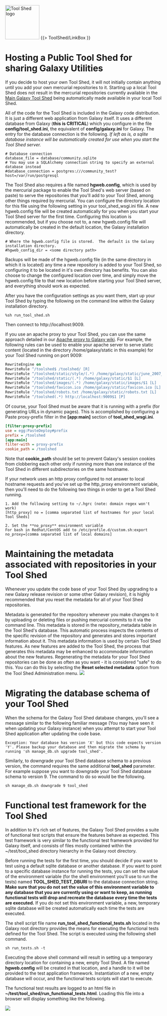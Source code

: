 <div class='right'> <a href='/src/tool-shed/index.md'><img src="/src/images/logos/ToolShed.jpg" alt="Tool Shed logo" height="110px" /></a> {{> ToolShed/LinkBox }} </div>

# Hosting a Public Tool Shed for sharing Galaxy Utilities

If you decide to host your own Tool Shed, it will not initially contain anything until you add your own mercurial repositories to it. Starting up a local Tool Shed does not result in the mercurial repositories currently available in the [Main Galaxy Tool Shed](http://toolshed.g2.bx.psu.edu) being automatically made available in your local Tool Shed.

All of the code for the Tool Shed is included in the Galaxy code distribution.  It is just a different web application from Galaxy itself. It uses a different database from Galaxy (**this is CRITICAL**) which you configure in the file **config/tool_shed.ini**, the equivalent of **config/galaxy.ini** for Galaxy.  The entry for the database connection is the following. *If left as is, a sqlite database instance will be automatically created for use when you start the Tool Shed server.*

```
# Database connection
database_file = database/community.sqlite
# You may use a SQLAlchemy connection string to specify an external database instead
#database_connection = postgres:///community_test?host=/var/run/postgresql
```


The Tool Shed also requires a file named **hgweb.config**, which is used by the mercurial package to enable the Tool Shed's web server (based on paste) to serve the repositories that you'll add to your Tool Shed, among other things required by mercurial.  You can configure the directory location for this file using the following setting in your tool_shed_wsgi.ini file. A new hgweb.config file will be created automatically for you when you start your Tool Shed server for the first time.  Configuring this location is recommended, but if you choose not to, a new hgweb.config file will automatically be created in the default location, the Galaxy installation directory.

```
# Where the hgweb.config file is stored.  The default is the Galaxy installation directory.
#hgweb_config_dir = <some directory path>
```


Backups will be made of the hgweb.config file (in the same directory in which it is located) any time a new repository is added to your Tool Shed, so configuring it to be located in it's own directory has benefits.  You can also choose to change the configured location over time, and simply move the hgweb.config file to that new location before starting your Tool Shed server, and everything should work as expected.

After you have the configuration settings as you want them, start up your Tool Shed by typing the following on the command line within the Galaxy installation directory.

```
%sh run_tool_shed.sh
```


Then connect to http://localhost:9009.

If you use an apache proxy to your Tool Shed, you can use the same approach detailed in our [Apache proxy to Galaxy wiki](/src/admin/config/apache-proxy/index.md). For example, the following rules can be used to enable your apache server to serve static content (located in the directory /home/galaxy/static in this example) for your Tool Shed running on port 9009:

```apache
RewriteEngine on
RewriteRule ^/toolshed$ /toolshed/ [R]
RewriteRule ^/toolshed/static/style/(.*) /home/galaxy/static/june_2007_style/blue/$1 [L]
RewriteRule ^/toolshed/static/(.*) /home/galaxy/static/$1 [L]
RewriteRule ^/toolshed/images/(.*) /home/galaxy/static/images/$1 [L]
RewriteRule ^/toolshed/favicon.ico /home/galaxy/static/favicon.ico [L]
RewriteRule ^/toolshed/robots.txt /home/galaxy/static/robots.txt [L]
RewriteRule ^/toolshed(.*) http://localhost:9009$1 [P]
```


Of course, your Tool Shed must be aware that it is running with a prefix (for generating URLs in dynamic pages). This is accomplished by configuring a Paste proxy-prefix filter in the **[app:main]** section of **tool_shed_wsgi.ini**.

```ini
[filter:proxy-prefix]
use = egg:PasteDeploy#prefix
prefix = /toolshed
[app:main]
filter-with = proxy-prefix
cookie_path = /toolshed
```


Note that **cookie_path** should be set to prevent Galaxy's session cookies from clobbering each other only if running more than one instance of the Tool Shed in different subdirectories on the same hostname.

If your network uses an http proxy configured to not answer to local hostname requests and you've set up the http_proxy environment variable, then you'll need to do the following two things in order to get a Tool Shed running.

```
1. Add the following setting to ~/.hgrc (note: domain regex won't work)
[http_proxy] no = [comma separated list of hostnames for your local Tool Sheds]

2. Set the **no_proxy** environment variable
For bash in Redhat/CentOS add to /etc/profile.d/custom.sh:export no_proxy=[comma separated list of local domains]
```


# Maintaining the metadata associated with repositories in your Tool Shed

Whenever you update the code base of your Tool Shed (by upgrading to a new Galaxy release revision or some other Galaxy revision), it is highly recommended that you reset the metadata for all of your Tool Shed repositories.

Metadata is generated for the repository whenever you make changes to it by uploading or deleting files or pushing mercurial commits to it via the command line.  This metadata is stored in the repository_metadata table in the Tool Shed's database.  This automatic process inspects the contents of the specific revision of the repository and generates and stores important information about it.  This metadata information is used by certain Tool Shed features.
As new features are added to the Tool Shed, the process that generates this metadata may be enhanced to accommodate information about the new features.  Regenerating the metadata for your Tool Shed repositories can be done as often as you want - it is considered "safe" to do this.  You can do this by selecting the **Reset selected metadata** option from the Tool Shed Administration menu.
![](/src/tool-shed/hosting-a-local-tool-shed/reset_selected_metadata.png)

# Migrating the database schema of your Tool Shed

When the schema for the Galaxy Tool Shed database changes, you'll see a message similar to the following familiar message (You may have seen it when updating your Galaxy instance) when you attempt to start your Tool Shed application after updating the code base.

```
Exception: Your database has version 'X' but this code expects version 'Y'. Please backup your database and then migrate the schema by running 'sh manage_db.sh upgrade tool_shed'.
```


Similarly, to downgrade your Tool Shed database schema to a previous version, the command requires the same additional **tool_shed** parameter. For example suppose you want to downgrade your Tool Shed database schema to version 9. The command to do so would be the following.

```
sh manage_db.sh downgrade 9 tool_shed
```


# Functional test framework for the Tool Shed

In addition to it's rich set of features, the Galaxy Tool Shed provides a suite of functional test scripts that ensure the features behave as expected.  This test framework is very similar to the functional test framework provided for Galaxy itself, and consists of files mostly contained within the ~/test/tool_shed directory hierarchy in the Galaxy root directory.

Before running the tests for the first time, you should decide if you want to test using a default sqlite database or another database.  If you want to point to a specific database instance for running the tests, you can set the value of the environment variable (for the shell environment you'll use to run the tests) named **TOOL_SHED_TEST_DBURI** to the database connection string.  **Make sure that you do not set the value of this environment variable to any database that you are currently using or want to keep, as running functional tests will drop and recreate the database every time the tests are executed.**  If you do not set this environment variable, a new, temporary sqlite database will be created automatically each time the tests are executed.

The shell script file name **run_tool_shed_functional_tests.sh** located in the Galaxy root directory provides the means for executing the functional tests defined for the Tool Shed.  The script is executed using the following shell command.

```
sh run_tests.sh -t
```


Executing the above shell command will result in setting up a temporary directory location for containing a new, empty Tool Shed.  A file named **hgweb.config** will be created in that location, and a handle to it will be provided to the test application framework.  Instantiation of a new, empty database will occur, and the functional tests scripts will start to execute.

The functional test results are logged to an html file in **~/test/tool_shed/run_functional_tests.html**.  Loading this file into a browser will display something like the following.

![](/src/tool-shed/hosting-a-local-tool-shed/functional_test_output.png)
